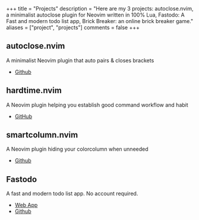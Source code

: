 +++
title = "Projects"
description = "Here are my 3 projects: autoclose.nvim, a minimalist autoclose plugin for Neovim written in 100% Lua, Fastodo: A Fast and modern todo list app, Brick Breaker: an online brick breaker game."
aliases = ["project", "projects"]
comments = false
+++

## autoclose.nvim
A minimalist Neovim plugin that auto pairs & closes brackets
- [Github](https://github.com/m4xshen/autoclose.nvim)

## hardtime.nvim
A Neovim plugin helping you establish good command workflow and habit
- [GitHub](https://github.com/m4xshen/hardtime.nvim)

## smartcolumn.nvim
A Neovim plugin hiding your colorcolumn when unneeded
- [Github](https://github.com/m4xshen/smartcolumn.nvim)

## Fastodo
A fast and modern todo list app. No account required.

- [Web App](https://fastodo.netlify.app/)
- [Github](https://github.com/m4xshen/fastodo)
